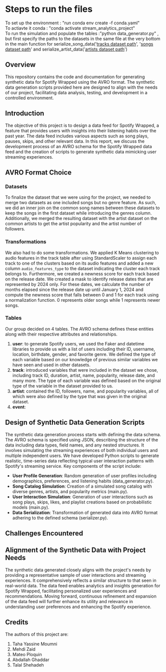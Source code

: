 # Steps to run the files
To set up the environment : "run conda env create -f conda.yaml"  
To actiavte it conda :  "conda activate stream_analytics_project"  
To run the simulation and populate the tables :"python data_generator.py" , but first specify the paths to the datasets in the same file at the very bottom in the main function for serialize_song_data('[tracks dataset path](https://www.kaggle.com/datasets/yamaerenay/spotify-dataset-19212020-600k-tracks?select=tracks.csv)', '[songs dataset path](https://www.kaggle.com/datasets/amitanshjoshi/spotify-1million-tracks)' and serialize_artist_data('[artists dataset path](https://www.kaggle.com/datasets/yamaerenay/spotify-dataset-19212020-600k-tracks?select=tracks.csv)')


## Overview
This repository contains the code and documentation for generating synthetic data for Spotify Wrapped using the AVRO format. The synthetic data generation scripts provided here are designed to align with the needs of our project, facilitating data analysis, testing, and development in a controlled environment.

## Introduction 
The objective of this project is to design a data feed for Spotify Wrapped, a feature that provides users with insights into their listening habits over the past year. The data feed includes various aspects such as song plays, pauses, skips, and other relevant data. In this report, we discuss the development process of an AVRO schema for the Spotify Wrapped data feed and the creation of scripts to generate synthetic data mimicking user streaming experiences.

## AVRO Format Choice 
### Datasets 
To finalize the dataset that we were using for the project, we needed to merge two datasets as one included songs but no genre feature. As such, we did an inner join on the common song names between these datasets to keep the songs in the first dataset while introducing the genres column. Additionally, we merged the resulting dataset  with the artist dataset on the common artists to get the artist popularity and the artist number of followers. 

### Transformations
We also had to do some transformations. We applied K Means clustering to audio features in the track table after using StandardScaler to assign each track to one of the clusters based on its audio features and added a new column `audio_features_type` to the dataset indicating the cluster each track belongs to. Furthermore, we created a newness score for each track based on the release date. We created a mask to identify release dates that are represented by 2024 only. For these dates, we calculate the number of months elapsed since the release date up until January 1, 2024 and compute the newness score that falls between 0 and 1 for each track using a normalization function. 0 represents older songs while 1 represents newer songs. 

### Tables 
Our group decided on 4 tables. The AVRO schema defines these entities along with their respective attributes and relationships.
1. **user**: to generate Spotify users, we used the Faker and datetime libraries to provide us with a list of users including their ID, username, location, birthdate, gender, and favorite genre. We defined the type of each variable based on our knowledge of previous similar variables we have seen and used in other datasets.
2. **track**: introduced variables that were included in the dataset we chose, including track ID, duration, artist, name, popularity, release date, and many more. The type of each variable was defined based on the original type of the variable in the dataset provided to us.
3. **artist**: contained the ID, followers, name, and popularity variables, all of which were also defined by the type that was given in the original dataset.
4. **event**:   


## Design of Synthetic Data Generation Scripts
The synthetic data generation process starts with defining the data schema. The AVRO schema is specified using JSON, describing the structure of the data including data types, field names, and any nested structures. It involves simulating the streaming experiences of both individual users and multiple independent users. We have developed Python scripts to generate realistic, time-series data reflecting typical user interaction patterns with Spotify's streaming service. Key components of the script include:
- **User Profile Generation**: Random generation of user profiles including demographics, preferences, and listening habits (data_generator.py).
- **Song Catalog Simulation**: Creation of a simulated song catalog with diverse genres, artists, and popularity metrics (main.py).
- **User Interaction Simulation**: Generation of user interactions such as song plays, skips, likes, and playlist creations based on probabilistic models (main.py).
- **Data Serialization**: Transformation of generated data into AVRO format adhering to the defined schema (serializer.py).



## Challenges Encountered


## Alignment of the Synthetic Data with Project Needs
The synthetic data generated closely aligns with the project's needs by providing a representative sample of user interactions and streaming experiences. It comprehensively reflects a similar structure to that seen in real-world data. The data feed enables analytics and insights generation for Spotify Wrapped, facilitating personalized user experiences and recommendations. Moving forward, continuous refinement and expansion of the data feed will further enhance its utility and relevance in understanding user preferences and enhancing the Spotify experience.

## Credits
The authors of this project are:
1. Taha Yassine Moumni
2. Mehdi Zaid
3. Mateo Ploquin 
4. Abdallah Ghaddar
5. Talal Shehadeh 

